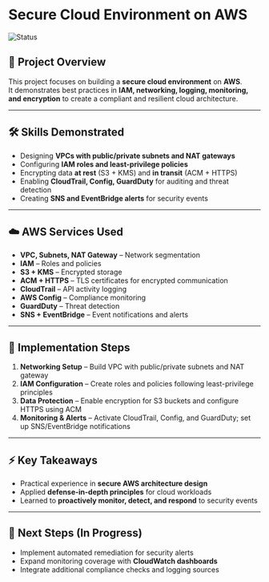 # Secure Cloud Environment on AWS  
![Status](https://img.shields.io/badge/status-In%20Development-yellow)

## 🚀 Project Overview  
This project focuses on building a **secure cloud environment** on **AWS**.  
It demonstrates best practices in **IAM, networking, logging, monitoring, and encryption** to create a compliant and resilient cloud architecture.

---

## 🛠 Skills Demonstrated  
- Designing **VPCs with public/private subnets and NAT gateways**  
- Configuring **IAM roles and least-privilege policies**  
- Encrypting data **at rest** (S3 + KMS) and **in transit** (ACM + HTTPS)  
- Enabling **CloudTrail, Config, GuardDuty** for auditing and threat detection  
- Creating **SNS and EventBridge alerts** for security events  

---

## ☁️ AWS Services Used  
- **VPC, Subnets, NAT Gateway** – Network segmentation  
- **IAM** – Roles and policies  
- **S3 + KMS** – Encrypted storage  
- **ACM + HTTPS** – TLS certificates for encrypted communication  
- **CloudTrail** – API activity logging  
- **AWS Config** – Compliance monitoring  
- **GuardDuty** – Threat detection  
- **SNS + EventBridge** – Event notifications and alerts  

---

## 📌 Implementation Steps  
1. **Networking Setup** – Build VPC with public/private subnets and NAT gateway  
2. **IAM Configuration** – Create roles and policies following least-privilege principles  
3. **Data Protection** – Enable encryption for S3 buckets and configure HTTPS using ACM  
4. **Monitoring & Alerts** – Activate CloudTrail, Config, and GuardDuty; set up SNS/EventBridge notifications  

---

## ⚡ Key Takeaways  
- Practical experience in **secure AWS architecture design**  
- Applied **defense-in-depth principles** for cloud workloads  
- Learned to **proactively monitor, detect, and respond** to security events  

---

## 📝 Next Steps (In Progress)  
- Implement automated remediation for security alerts  
- Expand monitoring coverage with **CloudWatch dashboards**  
- Integrate additional compliance checks and logging sources  
